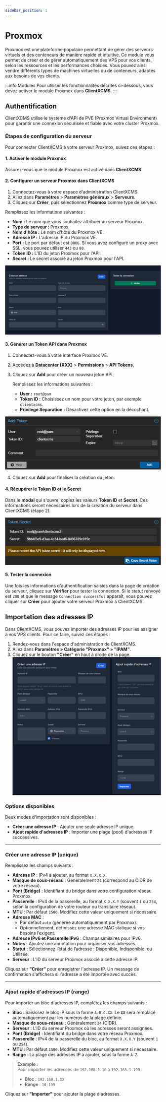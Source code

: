 ```yaml
---
sidebar_position: 1
---
```


# Proxmox

Proxmox est une plateforme populaire permettant de gérer des serveurs virtuels et des conteneurs de manière rapide et intuitive. Ce module vous permet de créer et de gérer automatiquement des VPS pour vos clients, selon les ressources et les performances choisies. Vous pouvez ainsi vendre différents types de machines virtuelles ou de conteneurs, adaptés aux besoins de vos clients.

:::info Modules
Pour utiliser les fonctionnalités décrites ci-dessous, vous devez activer le module Proxmox dans **ClientXCMS**.
:::

## Authentification

ClientXCMS utilise le système d'API de PVE (Proxmox Virtual Environment) pour garantir une connexion sécurisée et fiable avec votre cluster Proxmox.

### Étapes de configuration du serveur

Pour connecter ClientXCMS à votre serveur Proxmox, suivez ces étapes :

#### 1. Activer le module Proxmox

Assurez-vous que le module Proxmox est activé dans **ClientXCMS**.

#### 2. Configurer un serveur Proxmox dans ClientXCMS

1. Connectez-vous à votre espace d'administration ClientXCMS.
2. Allez dans **Paramètres** > **Paramètres généraux** > **Serveurs**.
3. Cliquez sur **Créer**, puis sélectionnez **Proxmox** comme type de serveur.

Remplissez les informations suivantes :

- **Nom :** Le nom que vous souhaitez attribuer au serveur Proxmox.
- **Type de serveur :** Proxmox.
- **Nom d'hôte :** Le nom d'hôte du Proxmox VE.
- **Adresse IP :** L'adresse IP du Proxmox VE.
- **Port :** Le port par défaut est `8006`. Si vous avez configuré un proxy avec SSL, vous pouvez utiliser `443` ou `80`.
- **Token ID :** L'ID du jeton Proxmox pour l'API.
- **Secret :** Le secret associé au jeton Proxmox pour l'API.

![img](../../../static/img/next_gen/extensions/modules/proxmox/image_1.png)

#### 3. Générer un Token API dans Proxmox

1. Connectez-vous à votre interface Proxmox VE.
2. Accédez à **Datacenter (XXX)** > **Permissions** > **API Tokens**.
3. Cliquez sur **Add** pour créer un nouveau jeton API.

   Remplissez les informations suivantes :
   
   - **User :** `root@pam`
   - **Token ID :** Choisissez un nom pour votre jeton, par exemple `clientxcms`.
   - **Privilege Separation :** Désactivez cette option en la décochant.

![img](../../../static/img/next_gen/extensions/modules/proxmox/image_2.png)

4. Cliquez sur **Add** pour finaliser la création du jeton.

#### 4. Récupérer le Token ID et le Secret

Dans le **modal** qui s'ouvre, copiez les valeurs **Token ID** et **Secret**. Ces informations seront nécessaires lors de la création du serveur dans ClientXCMS (étape 2).

![img](../../../static/img/next_gen/extensions/modules/proxmox/image_3.png)

#### 5. Tester la connexion

Une fois les informations d'authentification saisies dans la page de création du serveur, cliquez sur **Vérifier** pour tester la connexion. Si le statut renvoyé est `200` et que le message ``Connection successful`` apparaît, vous pouvez cliquer sur **Créer** pour ajouter votre serveur Proxmox à ClientXCMS.

## **Importation des adresses IP**

Dans ClientXCMS, vous pouvez importer des adresses IP pour les assigner à vos VPS clients. Pour ce faire, suivez ces étapes :  

1. Rendez-vous dans l'espace d'administration de ClientXCMS.  
2. Allez dans **Paramètres > Catégorie "Proxmox" > "IPAM"**.  
3. Cliquez sur le bouton **"Créer"** en haut à droite de la page.  
![img](../../../static/img/next_gen/extensions/modules/proxmox/image_4.png)  

### **Options disponibles**
Deux modes d'importation sont disponibles :  
- **Créer une adresse IP** : Ajouter une seule adresse IP unique.  
- **Ajout rapide d'adresses IP** : Importer une plage (pool) d'adresses IP successives.  

---

### **Créer une adresse IP (unique)**

Remplissez les champs suivants :  

- **Adresse IP** : IPv4 à ajouter, au format `X.X.X.X`.  
- **Masque de sous-réseau** : Généralement `24` (correspond au CIDR de votre réseau).  
- **Pont (Bridge)** : Identifiant du bridge dans votre configuration réseau Proxmox.  
- **Passerelle** : IPv4 de la passerelle, au format `X.X.X.Y` (souvent `1` ou `254`, selon la configuration de votre routeur ou transitaire réseau).  
- **MTU** : Par défaut `1500`. Modifiez cette valeur uniquement si nécessaire.  
- **Adresse MAC** :  
  - Par défaut `auto` (générée automatiquement par Proxmox).  
  - Optionnellement, définissez une adresse MAC statique si vos besoins l’exigent.  
- **Adresse IPv6 et Passerelle IPv6** : Champs similaires pour IPv6.  
- **Notes** : Ajoutez une annotation pour organiser vos adresses.  
- **Statut** : Sélectionnez l’état de l’adresse : Disponible, Indisponible, ou Utilisée.  
- **Serveur** : L'ID du serveur Proxmox associé à cette adresse IP.  

Cliquez sur **"Créer"** pour enregistrer l'adresse IP. Un message de confirmation s'affichera si l'adresse a été importée avec succès.  

---

### **Ajout rapide d'adresses IP (range)**

Pour importer un bloc d'adresses IP, complétez les champs suivants :  

- **Bloc** : Saisissez le bloc IP sous la forme `A.B.C.XX`. Le **`XX`** sera remplacé automatiquement par les numéros de la plage définie.  
- **Masque de sous-réseau** : Généralement `24` (CIDR).  
- **Serveur** : L'ID du serveur Proxmox où les adresses seront assignées.  
- **Pont (Bridge)** : Identifiant du bridge dans votre réseau Proxmox.  
- **Passerelle** : IPv4 de la passerelle du bloc, au format `X.X.X.Y` (souvent `1` ou `254`).  
- **MTU** : Par défaut `1500`. Modifiez cette valeur uniquement si nécessaire.  
- **Range** : La plage des adresses IP à ajouter, sous la forme `A-Z`.  

> **Exemple :**  
> Pour importer les adresses de `192.168.1.10` à `192.168.1.199` :  
> - **Bloc** : `192.168.1.XX`  
> - **Range** : `10-199`  

Cliquez sur **"Importer"** pour ajouter la plage d'adresses. 
